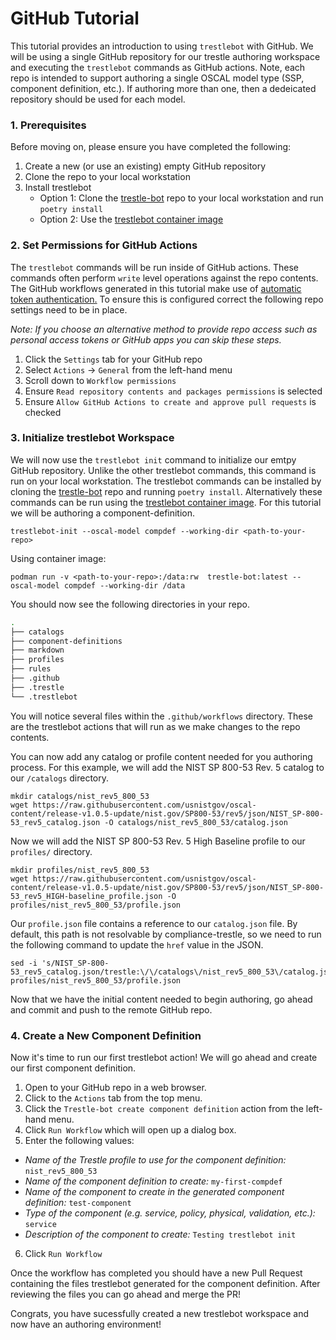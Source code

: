 # GitHub Tutorial

This tutorial provides an introduction to using `trestlebot` with GitHub.  We will be using a single GitHub repository for our trestle authoring workspace and executing the `trestlebot` commands as GitHub actions.  Note, each repo is intended to support authoring a single OSCAL model type (SSP, component definition, etc.).  If authoring more than one, then a dedeicated repository should be used for each model.


### 1. Prerequisites

Before moving on, please ensure you have completed the following:

1. Create a new (or use an existing) empty GitHub repository
2. Clone the repo to your local workstation
3. Install trestlebot
    * Option 1: Clone the [trestle-bot](https://github.com/RedHatProductSecurity/trestle-bot/tree/main) repo to your local workstation and run `poetry install`
    * Option 2: Use the [trestlebot container image](https://github.com/RedHatProductSecurity/trestle-bot?tab=readme-ov-file#run-as-a-container)


### 2. Set Permissions for GitHub Actions

The `trestlebot` commands will be run inside of GitHub actions.  These commands often perform `write` level operations against the repo contents.  The GitHub workflows generated in this tutorial make use of [automatic token authentication.](https://docs.github.com/en/actions/security-for-github-actions/security-guides/automatic-token-authentication)  To ensure this is configured correct the following repo settings need to be in place.

*Note: If you choose an alternative method to provide repo access such as personal access tokens or GitHub apps you can skip these steps.*

1. Click the `Settings` tab for your GitHub repo 
2. Select `Actions` -> `General` from the left-hand menu
3. Scroll down to `Workflow permissions`
4. Ensure `Read repository contents and packages permissions` is selected
5. Ensure `Allow GitHub Actions to create and approve pull requests` is checked

### 3. Initialize trestlebot Workspace

We will now use the `trestlebot init` command to initialize our emtpy GitHub repository.  Unlike the other trestlebot commands, this command is run on your local workstation.  The trestlebot commands can be installed by cloning the [trestle-bot](https://github.com/RedHatProductSecurity/trestle-bot/tree/main) repo and running `poetry install`.  Alternatively these commands can be run using the [trestlebot container image](https://github.com/RedHatProductSecurity/trestle-bot?tab=readme-ov-file#run-as-a-container). For this tutorial we will be authoring a component-definition.

```
trestlebot-init --oscal-model compdef --working-dir <path-to-your-repo>
```

Using container image:

```
podman run -v <path-to-your-repo>:/data:rw  trestle-bot:latest --oscal-model compdef --working-dir /data
```

You should now see the following directories in your repo.


```bash
.
├── catalogs
├── component-definitions
├── markdown 
├── profiles
├── rules
├── .github
├── .trestle
└── .trestlebot
```

You will notice several files within the `.github/workflows` directory.  These are the trestlebot actions that will run as we make changes to the repo contents.

You can now add any catalog or profile content needed for you authoring process.  For this example, we will add the NIST SP 800-53 Rev. 5 catalog to our `/catalogs` directory.

```
mkdir catalogs/nist_rev5_800_53
wget https://raw.githubusercontent.com/usnistgov/oscal-content/release-v1.0.5-update/nist.gov/SP800-53/rev5/json/NIST_SP-800-53_rev5_catalog.json -O catalogs/nist_rev5_800_53/catalog.json
```

Now we will add the NIST SP 800-53 Rev. 5 High Baseline profile to our `profiles/` directory.

```
mkdir profiles/nist_rev5_800_53
wget https://raw.githubusercontent.com/usnistgov/oscal-content/release-v1.0.5-update/nist.gov/SP800-53/rev5/json/NIST_SP-800-53_rev5_HIGH-baseline_profile.json -O profiles/nist_rev5_800_53/profile.json
```

Our `profile.json` file contains a reference to our `catalog.json` file.  By default, this path is not resolvable by compliance-trestle, so we need to run the following command to update the `href` value in the JSON.

```
sed -i 's/NIST_SP-800-53_rev5_catalog.json/trestle:\/\/catalogs\/nist_rev5_800_53\/catalog.json/g' profiles/nist_rev5_800_53/profile.json
```

Now that we have the initial content needed to begin authoring, go ahead and commit and push to the remote GitHub repo.


### 4. Create a New Component Definition

Now it's time to run our first trestlebot action!  We will go ahead and create our first component definition.

1. Open to your GitHub repo in a web browser.
2. Click to the `Actions` tab from the top menu.
3. Click the `Trestle-bot create component definition` action from the left-hand menu.
4. Click `Run Workflow` which will open up a dialog box.
5. Enter the following values:

* _Name of the Trestle profile to use for the component definition:_ `nist_rev5_800_53`
* _Name of the component definition to create:_ `my-first-compdef`
* _Name of the component to create in the generated component definition:_ `test-component`
* _Type of the component (e.g. service, policy, physical, validation, etc.):_ `service`
* _Description of the component to create:_ `Testing trestlebot init`

6. Click `Run Workflow`

Once the workflow has completed you should have a new Pull Request containing the files trestlebot generated for the component definition.  After reviewing the files you can go ahead and merge the PR!

Congrats, you have sucessfully created a new trestlebot workspace and now have an authoring environment!